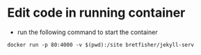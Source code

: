 # Edit code in running container

- run the following command to start the container
```
docker run -p 80:4000 -v $(pwd):/site bretfisher/jekyll-serv
```